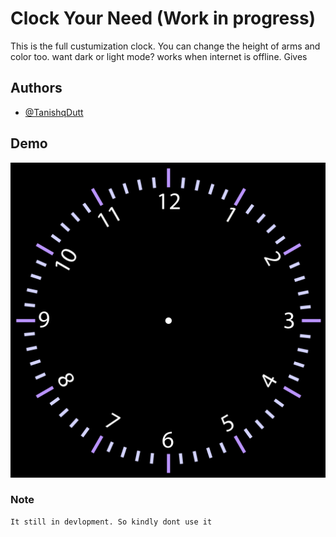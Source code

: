 
# Clock Your Need (Work in progress)

This is the full custumization clock. You can change the height of arms and color too. want dark or light mode? works when internet is offline. Gives



## Authors

- [@TanishqDutt](https://github.com/TanishqDutt)

## Demo

![Logo](https://raw.githubusercontent.com/TanishqDutt/clock/main/Assets/Clock_WithNum_Black_Square.png?token=GHSAT0AAAAAABQYLMS32HFKULEYMSTN6HCSYPJCRNQ)

### Note
    It still in devlopment. So kindly dont use it
